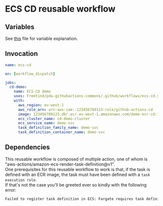 # **ECS CD reusable workflow** #

## **Variables** ##

See [this](./ecs-cd.yaml) file for variable explanation.

## **Invocation** ##

```yaml
name: ecs-cd

on: [workflow_dispatch]

jobs:
  cd-demo:
    name: ECS CD demo
    uses: Fremtind/pda-githubactions-commons/.github/workflows/ecs-cd.yaml@main
    with:
      aws_region: eu-west-1
      aws_role_arn: arn:aws:iam::123456789123:role/github-actions-cd
      image: 123456789123.dkr.ecr.eu-west-1.amazonaws.com/demo-ecr-cd:1
      ecs_cluster_name: cd-demo-cluster
      ecs_service_name: demo-svc
      task_definition_family_name: demo-svc
      task_definition_container_name: demo-svc
```

## **Dependencies** ##

This reusable workflow is composed of multiple action, one of whom is "aws-actions/amazon-ecs-render-task-definition@v1". \
One prerequisites for this reusable workflow to work is that, if the task is defined with an ECR image, the task must have been defined with a ```task execution role```. \
If that's not the case you'll be greeted ever so kindly with the following error:

```txt
Failed to register task definition in ECS: Fargate requires task definition to have execution role ARN to support ECR images.
```